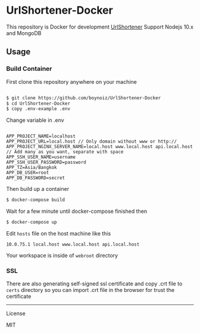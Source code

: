 
# UrlShortener-Docker

  

This repository is Docker for development [UrlShortener](https://github.com/boynoiz/UrlShortener) Support Nodejs 10.x and MongoDB

  

## Usage

  

### Build Container

  

First clone this repository anywhere on your machine

  

```sh

$ git clone https://github.com/boynoiz/UrlShortener-Docker
$ cd UrlShortener-Docker
$ copy .env-example .env

```


Change variable in .env

  
```

APP_PROJECT_NAME=localhost
APP_PROJECT_URL=local.host // Only domain without www or http://
APP_PROJECT_NGINX_SERVER_NAME=local.host www.local.host api.local.host // Add many as you want, separate with space
APP_SSH_USER_NAME=username
APP_SSH_USER_PASSWORD=password  
APP_TZ=Asia/Bangkok
APP_DB_USER=root
APP_DB_PASSWORD=secret

```

Then build up a container
 

```sh
$ docker-compose build
```

Wait for a few minute until docker-compose finished then  

```sh
$ docker-compose up
```

Edit ```hosts``` file on the host machine like this


```
10.0.75.1 local.host www.local.host api.local.host
```  

Your workspace is inside of  ```webroot``` directory 

  

### SSL

  

There are also generating self-signed ssl certificate and copy .crt file to ```certs``` directory so you can import .crt file in the browser for trust the certificate


----

License
  

MIT
